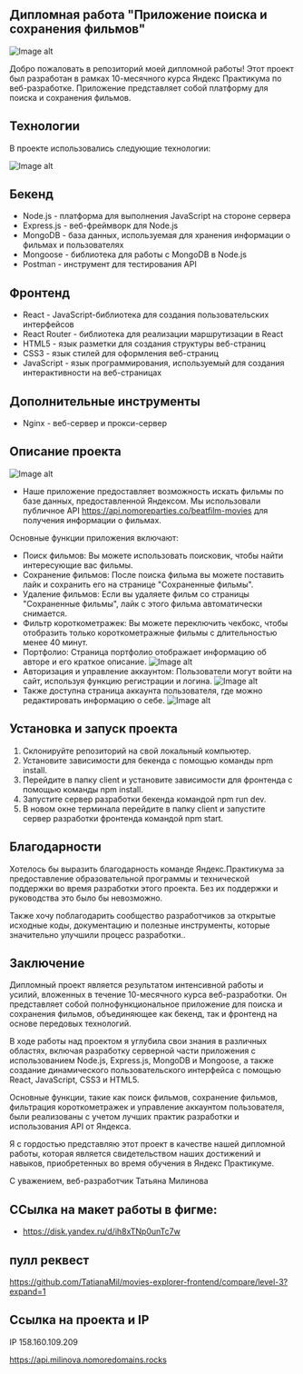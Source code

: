 ## Дипломная работа "Приложение поиска и сохранения фильмов"

![Image alt](https://github.com/stefaniafrolovafrolov/movies-explorer-diplom/blob/main/Screenshot_2603.png)

Добро пожаловать в репозиторий моей дипломной работы! Этот проект был разработан в рамках 10-месячного курса Яндекс Практикума по веб-разработке. Приложение представляет собой платформу для поиска и сохранения фильмов.

## Технологии

В проекте использовались следующие технологии:

![Image alt](https://github.com/stefaniafrolovafrolov/movies-explorer-diplom/blob/main/Screenshot_2538.png)

## Бекенд

- Node.js - платформа для выполнения JavaScript на стороне сервера
- Express.js - веб-фреймворк для Node.js
- MongoDB - база данных, используемая для хранения информации о фильмах и пользователях
- Mongoose - библиотека для работы с MongoDB в Node.js
- Postman - инструмент для тестирования API

## Фронтенд

- React - JavaScript-библиотека для создания пользовательских интерфейсов
- React Router - библиотека для реализации маршрутизации в React
- HTML5 - язык разметки для создания структуры веб-страниц
- CSS3 - язык стилей для оформления веб-страниц
- JavaScript - язык программирования, используемый для создания интерактивности на веб-страницах

## Дополнительные инструменты

- Nginx - веб-сервер и прокси-сервер

## Описание проекта

![Image alt](https://github.com/stefaniafrolovafrolov/movies-explorer-diplom/blob/main/Screenshot_2605.png)

- Наше приложение предоставляет возможность искать фильмы по базе данных, предоставленной Яндексом. Мы использовали публичное API https://api.nomoreparties.co/beatfilm-movies для получения информации о фильмах.

Основные функции приложения включают:

- Поиск фильмов: Вы можете использовать поисковик, чтобы найти интересующие вас фильмы.
- Сохранение фильмов: После поиска фильма вы можете поставить лайк и сохранить его на странице "Сохраненные фильмы".
- Удаление фильмов: Если вы удаляете фильм со страницы "Сохраненные фильмы", лайк с этого фильма автоматически снимается.
- Фильтр короткометражек: Вы можете переключить чекбокс, чтобы отобразить только короткометражные фильмы с длительностью менее 40 минут.
- Портфолио: Страница портфолио отображает информацию об авторе и его краткое описание.
 ![Image alt](https://github.com/stefaniafrolovafrolov/movies-explorer-diplom/blob/main/Screenshot_2604.png)
- Авторизация и управление аккаунтом: Пользователи могут войти на сайт, используя функцию регистрации и логина.
 ![Image alt](https://github.com/stefaniafrolovafrolov/movies-explorer-diplom/blob/main/Screenshot_2544.png)
- Также доступна страница аккаунта пользователя, где можно редактировать информацию о себе.
 ![Image alt](https://github.com/TatianaMil/movies-explorer-diplom/blob/main/Screenshot_2542.png)

## Установка и запуск проекта

1. Склонируйте репозиторий на свой локальный компьютер.
2. Установите зависимости для бекенда с помощью команды npm install.
3. Перейдите в папку client и установите зависимости для фронтенда с помощью команды npm install.
4. Запустите сервер разработки бекенда командой npm run dev.
5. В новом окне терминала перейдите в папку client и запустите сервер разработки фронтенда командой npm start.

## Благодарности

Хотелось бы выразить благодарность команде Яндекс.Практикума за предоставление образовательной программы и технической поддержки во время разработки этого проекта. Без их поддержки и руководства это было бы невозможно.

Также хочу поблагодарить сообщество разработчиков за открытые исходные коды, документацию и полезные инструменты, которые значительно улучшили процесс разработки..

## Заключение

Дипломный проект является результатом интенсивной работы и усилий, вложенных в течение 10-месячного курса веб-разработки. Он представляет собой полнофункциональное приложение для поиска и сохранения фильмов, объединяющее как бекенд, так и фронтенд на основе передовых технологий.

В ходе работы над проектом я углубила свои знания в различных областях, включая разработку серверной части приложения с использованием Node.js, Express.js, MongoDB и Mongoose, а также создание динамического пользовательского интерфейса с помощью React, JavaScript, CSS3 и HTML5.

Основные функции, такие как поиск фильмов, сохранение фильмов, фильтрация короткометражек и управление аккаунтом пользователя, были реализованы с учетом лучших практик разработки и использования API от Яндекса.

Я с гордостью представляю этот проект в качестве нашей дипломной работы, которая является свидетельством наших достижений и навыков, приобретенных во время обучения в Яндекс Практикуме.

С уважением,
веб-разработчик
Татьяна Милинова

## ССылка на макет работы в фигме:

- https://disk.yandex.ru/d/ih8xTNp0unTc7w

## пулл реквест

https://github.com/TatianaMil/movies-explorer-frontend/compare/level-3?expand=1

## Ccылка на проекта и IP

IP 158.160.109.209

https://api.milinova.nomoredomains.rocks
 
